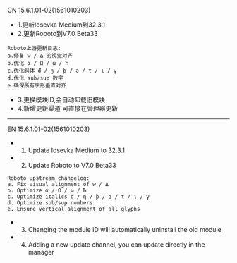 CN
15.6.1.01-02(1561010203)
- 1.更新Iosevka Medium到32.3.1
- 2.更新Roboto到V7.0 Beta33
```
Roboto上游更新日志:
a.修复 w / Δ 的视觉对齐
b.优化 α / Ω / ω / Ћ
c.优化斜体 đ / ŋ / þ / ә / τ / ι / γ
d.优化 sub/sup 数字
e.确保所有字形垂直对齐
```
- 3.更换模块ID,会自动卸载旧模块
- 4.新增更新渠道 可直接在管理器更新
-------
EN
15.6.1.01-02(1561010203)
- 1. Update Iosevka Medium to 32.3.1
- 2. Update Roboto to V7.0 Beta33
```
Roboto upstream changelog:
a. Fix visual alignment of w / Δ
b. Optimize α / Ω / ω / Ћ
c. Optimize italics đ / ŋ / þ / ә / τ / ι / γ
d. Optimize sub/sup numbers
e. Ensure vertical alignment of all glyphs
```
- 3. Changing the module ID will automatically uninstall the old module
- 4. Adding a new update channel, you can update directly in the manager